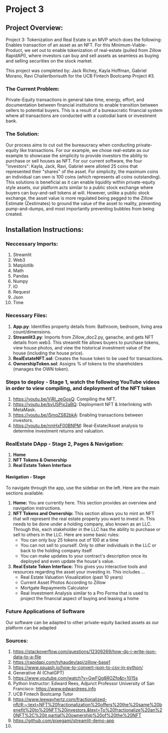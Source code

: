 # Project 3
## Project Overview: 

Project 3: Tokenization and Real Estate is an MVP which does the following: Enables transaction of an asset as an NFT. For this Minimum-Viable-Product, we set out to enable tokenization of real-estate (pulled from Zillow RapidAPI), where investors can buy and sell assets as seamless as buying and selling securities on the stock market. 

This project was completed by: Jack Richey, Kayla Hoffman, Gabriel Morano, Ravi Chailertborisuth for the UCB Fintech Bootcamp Project #3. 

### The Current Problem: 
Private-Equity transactions in general take time, energy, effort, and documentation between financial institutions to enable transition between sellers to potential buyers. This is a result of a bureaucratic financial system where all transactions are conducted with a custodial bank or investment bank. 

### The Solution: 
Our process aims to cut out the bureaucracy when conducting private-equity like transactions. For our example, we chose real-estate as our example to showcase the simplicity to provide investors the ability to purchase or sell houses as NFT. For our current software, the four "investors": Kayla, Jack, Ravi, Gabriel were alloted 25 coins that represented their "shares" of the asset. For simplicity, the maximum coins an individual can own is 100 coins (which represents all coins outstanding). This solutions is beneficial as it can enable liquidity within private-equity style assets, our platform acts similar to a public stock exchange where buyers can buy-and-sell tokens at will. However, unlike a public stock exchange, the asset value is more regulated being pegged to the Zillow Estimate (Zestimates) to ground the value of the asset to reality, preventing pump-and-dumps, and most importantly preventing bubbles from being created. 


## Installation Instructions:
### Neccessary Imports: 
1. Streamlit
2. Web3
3. Matplotlib
4. Math
5. Pandas
6. Numpy
7. IO
8. Request
9. Json
10. Time

### Necessary Files: 
1. **App.py**: Identifies property details from: Bathroom, bedroom, living area count/dimensions. 
2. **Streamlit3.py**: Imports from Zillow_doc2.py, ganache, and gets NFT details from web3. This streamlit file allows buyers to purchase tokens, view house photos, and view the historical investment value of the house (including the house price).
3. **RealEstateNFT.sol**: Creates the house token to be used for transactions.
4. **OwnershipToken.sol**: Assigns % of tokens to the shareholders (manages the OWN token). 

### Steps to deploy - Stage 1, watch the following YouTube videos in order to view compiling, and deployment of the NFT token 
1. https://youtu.be/ViRI_zeGosQ: Compiling the NFT. 
2. https://youtu.be/bvUSPix2aBQ: Deployment NFT & Interlinking with MetaMask.
3. https://youtu.be/j5mqZS82bkA: Enabling transactions between investors.
4. https://youtu.be/nmHxF00BNPM: Real-Estate/Asset analysis to determine investment returns and valuation.
   
### RealEstate DApp - Stage 2, Pages & Navigation: 
1. **Home**
2. **NFT Tokens & Ownership**
3. **Real Estate Token Interface**

#### Navigation - Stage 
To navigate through the app, use the sidebar on the left. Here are the main sections available:
1. **Home:** You are currently here. This section provides an overview and navigation instructions.
2. **NFT Tokens and Ownership:** This section allows you to mint an NFT that will represent the real estate property you want to invest in.
This needs to be done under a holding company, also known as an LLC. Through this, each stakeholder in the LLC has the ability to purchase or sell to others in the LLC.
Here are some basic rules: 
   - You can only buy 25 tokens out of 100 at a time 
   - You can not sell to yourself. Only to other individuals in the LLC or back to the holding company itself
   - You can make updates to your contract's description once its deployed and even update the house's value.
3. **Real Estate Token Interface:** This gives you interactive tools and resources regarding the asset your investing in. This includes ... 
   - Real Estate Valuation Visualization (past 10 years)
   - Current Asset Photos According to Zillow 
   - Mortgate Repayments Calculator 
   - Real Investment Analysis similar to a Pro Forma that is used to project the financial aspect of buying and leasing a home 


### Future Applications of Software 
Our software can be adapted to other private-equity backed assets as our platform can be adapted

### Sources: 
1. https://stackoverflow.com/questions/12309269/how-do-i-write-json-data-to-a-file
2. https://rapidapi.com/tvhaudev/api/zillow-base1
3. https://www.squash.io/how-to-convert-json-to-csv-in-python/
5. Generative AI (ChatGPT) 
6. https://www.youtube.com/watch?v=GwFQg8ROZfo&t=1015s
7. Python Instructor: Edward Rees, Adjunct Professor University of San Francisco: https://www.edwardrees.info
8. UCB Fintech Bootcamp Tutor
9. https://www.leewayhertz.com/fractionalized-nft/#:~:text=NFT%20fractionalization%20offers%20the%20same%20benefit%20to%20NFT%20investors.&text=To%20fractionalize%20an%20NFT%2C%20it,partial%20ownership%20of%20the%20NFT
10. https://github.com/pixegami/streamlit-demo-app
11. 





